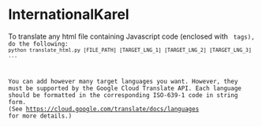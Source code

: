 # InternationalKarel

To translate any html file containing Javascript code (enclosed with <code> tags), do the following:
`python translate_html.py [FILE_PATH] [TARGET_LNG_1] [TARGET_LNG_2] [TARGET_LNG_3] ...`

You can add however many target languages you want. However, they must be supported by the Google Cloud Translate API. Each language should be formatted in the corresponding ISO-639-1 code in string form. (See https://cloud.google.com/translate/docs/languages for more details.)